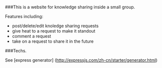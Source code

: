###This is a website for knowledge sharing inside a small group.

Features including:
* post/delete/edit knoledge sharing requests
* give heat to a request to make it standout
* comment a request
* take on a request to share it in the future

###Techs.

See [express generator] (http://expressjs.com/zh-cn/starter/generator.html) 

